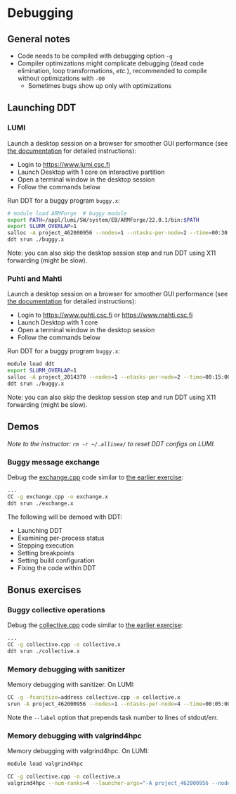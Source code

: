 # Debugging

## General notes

- Code needs to be compiled with debugging option `-g`
- Compiler optimizations might complicate debugging (dead code
  elimination, loop transformations, *etc.*), recommended to
  compile without optimizations with `-O0`
    - Sometimes bugs show up only with optimizations


## Launching DDT

### LUMI

Launch a desktop session on a browser for smoother GUI performance
(see [the documentation](https://docs.lumi-supercomputer.eu/runjobs/webui/) for detailed instructions):
* Login to https://www.lumi.csc.fi
* Launch Desktop with 1 core on interactive partition
* Open a terminal window in the desktop session
* Follow the commands below

Run DDT for a buggy program `buggy.x`:
```bash
# module load ARMForge  # buggy module
export PATH=/appl/lumi/SW/system/EB/ARMForge/22.0.1/bin:$PATH
export SLURM_OVERLAP=1
salloc -A project_462000956 --nodes=1 --ntasks-per-node=2 --time=00:30:00 --partition=debug
ddt srun ./buggy.x
```

Note: you can also skip the desktop session step and run DDT using X11 forwarding (might be slow).

### Puhti and Mahti

Launch a desktop session on a browser for smoother GUI performance
(see [the documentation](https://docs.csc.fi/computing/webinterface/desktop/) for detailed instructions):
* Login to https://www.puhti.csc.fi or https://www.mahti.csc.fi
* Launch Desktop with 1 core
* Open a terminal window in the desktop session
* Follow the commands below

Run DDT for a buggy program `buggy.x`:
```bash
module load ddt
export SLURM_OVERLAP=1
salloc -A project_2014370 --nodes=1 --ntasks-per-node=2 --time=00:15:00 --partition=test
ddt srun ./buggy.x
```

Note: you can also skip the desktop session step and run DDT using X11 forwarding (might be slow).


## Demos

*Note to the instructor: `rm -r ~/.allinea/` to reset DDT configs on LUMI.*

### Buggy message exchange

Debug the [exchange.cpp](exchange.cpp) code similar to
[the earlier exercise](../message-exchange/):
```bash
...
CC -g exchange.cpp -o exchange.x
ddt srun ./exchange.x
```

The following will be demoed with DDT:
* Launching DDT
* Examining per-process status
* Stepping execution
* Setting breakpoints
* Setting build configuration
* Fixing the code within DDT

## Bonus exercises

### Buggy collective operations

Debug the [collective.cpp](collective.cpp) code similar to
[the earlier exercise](../collectives/):
```bash
...
CC -g collective.cpp -o collective.x
ddt srun ./collective.x
```

### Memory debugging with sanitizer

Memory debugging with sanitizer. On LUMI:
```bash
CC -g -fsanitize=address collective.cpp -o collective.x
srun -A project_462000956 --nodes=1 --ntasks-per-node=4 --time=00:05:00 --partition=debug --label ./collective.x
```

Note the `--label` option that prepends task number to lines of stdout/err.

### Memory debugging with valgrind4hpc

Memory debugging with valgrind4hpc. On LUMI:

```bash
module load valgrind4hpc

CC -g collective.cpp -o collective.x
valgrind4hpc --num-ranks=4 --launcher-args="-A project_462000956 --nodes=1 --ntasks-per-node=4 --time=00:05:00 --partition=debug" ./collective.x
```

